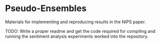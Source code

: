 Pseudo-Ensembles
================

Materials for implementing and reproducing results in the NIPS paper.

TODO: Write a proper readme and get the code required for compiling and running the sentiment analysis experiments worked into the repository.

